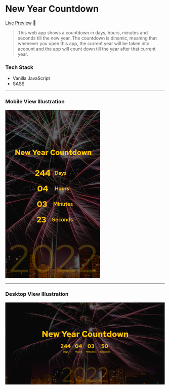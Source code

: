 # New Year Countdown

[Live Preview](https://jalalmallah.github.io/new-year-countdown/) 🚀

> This web app shows a countdown in days, hours, minutes and seconds till the new year. The countdown is dinamic, meaning that whenever you open this app, the current year will be taken into account and the app will count down till the year after that current year.

### Tech Stack

- Vanilla JavaScript
- SASS

---

### Mobile View Illustration

<img src="./screenshots/mobile.png" alt="Mobile View Illustration" width="300"/>

---

### Desktop View Illustration

<img src="./screenshots/desktop.png" alt="Desktop View Illustration"/>
